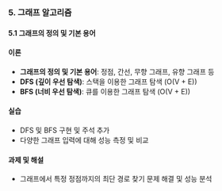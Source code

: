 ### 5. 그래프 알고리즘

#### 5.1 그래프의 정의 및 기본 용어

#### 이론
- **그래프의 정의 및 기본 용어**: 정점, 간선, 무향 그래프, 유향 그래프 등
- **DFS (깊이 우선 탐색)**: 스택을 이용한 그래프 탐색 (O(V + E))
- **BFS (너비 우선 탐색)**: 큐를 이용한 그래프 탐색 (O(V + E))

#### 실습
- DFS 및 BFS 구현 및 주석 추가
- 다양한 그래프 입력에 대해 성능 측정 및 비교

#### 과제 및 해설
- 그래프에서 특정 정점까지의 최단 경로 찾기 문제 해결 및 성능 분석
